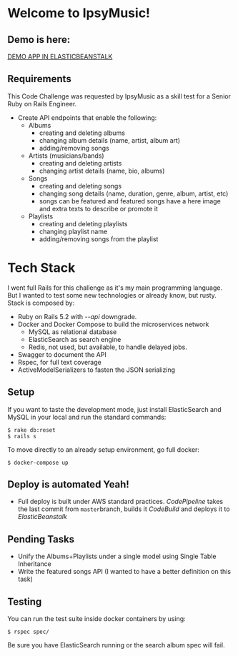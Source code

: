 # Welcome to IpsyMusic!

## Demo is here:

[DEMO APP IN ELASTICBEANSTALK](ttp://ipsymusic-prod.us-east-1.elasticbeanstalk.com/api_docs/single_swagger_doc)

## Requirements

This Code Challenge was requested by IpsyMusic as a skill test for a Senior Ruby on Rails Engineer.

-   Create API endpoints that enable the following:
    -   Albums
        -   creating and deleting albums
        -   changing album details (name, artist, album art)
        -   adding/removing songs
    -   Artists (musicians/bands)
        -   creating and deleting artists
        -   changing artist details (name, bio, albums)
    -   Songs
        -   creating and deleting songs
        -   changing song details (name, duration, genre, album, artist, etc)
        -   songs can be featured and featured songs have a here image and extra texts to describe or promote it
    -   Playlists
        -   creating and deleting playlists
        -   changing playlist name
        -   adding/removing songs from the playlist

# Tech Stack

I went full Rails for this challenge as it's my main programming language. But I wanted to test some new technologies or already know, but rusty.
Stack is composed by:

- Ruby on Rails 5.2 with *--api* downgrade.
- Docker and Docker Compose to build the microservices network
	- MySQL as relational database
	- ElasticSearch as search engine
	- Redis, not used, but available, to handle delayed jobs.
- Swagger to document the API
- Rspec, for full text coverage
- ActiveModelSerializers to fasten the JSON serializing

## Setup

If you want to taste the development mode, just install ElasticSearch and MySQL in your local and run the standard commands:

    $ rake db:reset
    $ rails s
To move directly to an already setup environment, go full docker:

    $ docker-compose up

## Deploy is automated Yeah!

- Full deploy is built under AWS standard practices. *CodePipeline* takes the last commit from `master`branch, builds it *CodeBuild* and deploys it to *ElasticBeanstalk*

## Pending Tasks
- Unify the Albums+Playlists under a single model using Single Table Inheritance
- Write the featured songs API (I wanted to have a better definition on this task)

## Testing
You can run the test suite inside docker containers by using: 

    $ rspec spec/

Be sure you have ElasticSearch running or the search album spec will fail.
